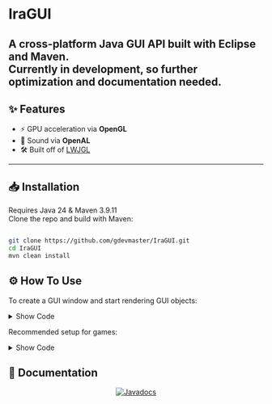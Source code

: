 # IraGUI

A cross-platform **Java GUI API** built with **Eclipse** and **Maven**.  
Currently in development, so further optimization and documentation needed.  
---

## ✨ Features
- ⚡ GPU acceleration via **OpenGL**  
- 🎵 Sound via **OpenAL**  
- 🛠️ Built off of [LWJGL](https://www.lwjgl.org)
---

## 📥 Installation
Requires Java 24 & Maven 3.9.11  
Clone the repo and build with Maven:
```bash

git clone https://github.com/gdevmaster/IraGUI.git
cd IraGUI
mvn clean install

```

## ⚙️ How To Use

To create a GUI window and start rendering GUI objects:

<details>
<summary>Show Code</summary>

```java
import com.iraengine.gui.GUI;
import com.iraengine.gui.GUIObject;

public class GUIApp implements Runnable {

	private boolean running = false;
	private GUI gui;
	
	public GUIApp() {
		this.running=true;
		
		// Create a new GUI window
		gui = new GUI(
            "IraGUI Example",  // Window title
            1920,              // Width
            1001,              // Height
            1920,              // Scaled Width
            1001,              // Scaled Height
            true,              // Resizable
            true,              // Decorated
            false,             // Maximized
            true,              // Exit On Close
            false,             // Redraw Every Frame (tip: true for games, false for GUI)
            true               // Nearest Neighbor Filter
        );
	}

    public static void main(String[] args) {
        GUIApp a = new GUIApp();
        Thread t = new Thread(a);
        t.start();
    }
    
    private void update() {
    	// write code here
    }

	@Override
	public void run() {
		gui.begin();
		gui.getWindow().initSound();
		gui.setBackground(0.15f, 0.15f, 0.15f, 1f);
		
		this.init();
		
		while(running) {
			this.update();
			
			gui.update();
			gui.render();
			try {
				Thread.sleep(1);
			} catch (InterruptedException e) {
				e.printStackTrace();
			}
		}
	}
}
```
</details>

Recommended setup for games:

<details>
<summary>Show Code</summary>

```java
import com.iraengine.gui.GUI;
import com.iraengine.gui.GUIObject;

public class GUIApp implements Runnable {

	private boolean running = false;
	private GUI gui;
	public static final double UPDATE_CAP = 1.0 / 60.0;
	
	public GUIApp() {
		this.running=true;
		
		// Create a new GUI window
		gui = new GUI(
            "IraGUI Example",  // Window title
            1920,              // Width
            1001,              // Height
            1920,              // Scaled Width
            1001,              // Scaled Height
            true,              // Resizable
            true,              // Decorated
            true,              // Maximized
            true,              // Exit On Close
            true,              // Redraw Every Frame (tip: true for games, false for GUI)
            true               // Nearest Neighbor Filter
        );
	}

    public static void main(String[] args) {
        GUIApp a = new GUIApp();
        Thread t = new Thread(a);
        t.start();
    }
    
    private void init() {
    	// write init code here
    }
    
    private void update() {
    	// write code here
    }
    
    private void render() {
    	// render stuff here
    	gui.getWindow().render();
    }

	@Override
	public void run() {
		
		gui.begin();
		gui.getWindow().initSound();
		
		init();
		
		double firstTime = 0;
		double lastTime =  System.nanoTime() / 1000000000.0;
		double passedTime = 0;
		double unprocessedTime = 0;
		double frameTime = 0;
		
		boolean render;
		while(true) {
			render=false;
			firstTime = System.nanoTime() / 1000000000.0;
			passedTime = firstTime - lastTime;
			lastTime = firstTime;
	
			unprocessedTime += passedTime;
			frameTime += passedTime;
			
			while(unprocessedTime >= UPDATE_CAP) {
				unprocessedTime -= UPDATE_CAP;
				
				try {
					this.update();
				} catch (Exception e) {}
				
				render=true;
		
				if(frameTime >= 1.0) {
					frameTime = 0;
				}
			}
			if(render) {
				this.render();
			} else {
				try {
					Thread.sleep(1);
				} catch (InterruptedException e) {}
			}
		}
	}
}
```
</details>

## 📖 Documentation

<p align="center">
  <a href="https://gdevmaster.github.io/IraGUI/apidocs/">
    <img src="https://img.shields.io/badge/Javadocs-Online-blue?style=for-the-badge&logo=readthedocs&logoColor=white" alt="Javadocs">
  </a>
</p>
